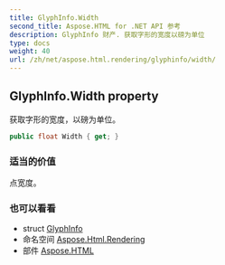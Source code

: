 ```yaml
---
title: GlyphInfo.Width
second_title: Aspose.HTML for .NET API 参考
description: GlyphInfo 财产. 获取字形的宽度以磅为单位
type: docs
weight: 40
url: /zh/net/aspose.html.rendering/glyphinfo/width/
---
```

## GlyphInfo.Width property

获取字形的宽度，以磅为单位。

```csharp
public float Width { get; }
```

### 适当的价值

点宽度。

### 也可以看看

* struct [GlyphInfo](../)
* 命名空间 [Aspose.Html.Rendering](../../glyphinfo/)
* 部件 [Aspose.HTML](../../../)


